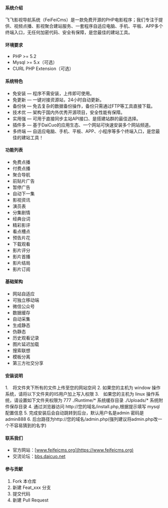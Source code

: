 #### 系统介绍
飞飞影视导航系统（FeiFeiCms）是一款免费开源的PHP电影程序；我们专注于提供、视频点播、影视聚合建站服务、一套程序自适应电脑、手机、平板、APP多个终端入口，无任何加密代码、安全有保障，是您最佳的建站工具。

#### 环境要求
- PHP >= 5.2
- Mysql >= 5.x（可选）
- CURL PHP Extension（可选）

#### 系统特色
* 免安装 — 程序不需安装，上传即可使用。
* 免更新 — 一键对接资源站，24小时自动更新。
* 备份快 — 免去复杂的数据备份操作，备份只需通过FTP等工具直接下载。
* 技术优 — 架构于国内外优秀开源项目，安全性能有保障。
* 实用强 — 可用于直接同步主站API接口、是搭建站群的最佳选择。
* 插件多 — 基于DaiCuo的应用生态、一个网站可快速安装多个网站频道。
* 多终端 — 自适应电脑、手机、平板、APP、小程序等多个终端入口，是您最佳的建站工具！

#### 功能列表
* 免费点播
* 付费点播
* 聚合导航
* 前贴片广告
* 暂停广告
* 自动下一集
* 影视资讯
* 演员表
* 分集剧情
* 经典台词
* 精彩影评
* 看点槽点
* 预告片花
* 下载观看
* 影片评分
* 影片首播
* 影片结局
* 影片订阅

#### 基础架构
* 网站自适应
* 可独立移动端
* 微信公众号
* 数据缓存
* 自动采集
* 生成静态
* 伪静态
* 历史观看记录
* 图片延迟加载
* 搜索联想
* 模板分离
* 第三方社交分享


#### 安装说明
1.　将文件夹下所有的文件上传至您的网站空间
2.  如果您的主机为 window 操作系统，请将以下文件夹的IIS用户加上写入权限
3.　如果您的主机为 linux 操作系统，请设置如下文件夹权限为 777
    ./Runtime/* 系统缓存目录
    ./Uploads/* 系统附件保存目录
4. 通过浏览器访问 http://您的域名/install.php,根据提示填写 mysql 配置信息
5. 完成安装后会自动跳转到后台，默认用户名是admin 密码是admin888
6. 后台路径为http://您的域名/admin.php(强列建议将admin.php改一个不容易猜到的名字)


#### 联系我们
- 官方网站：[www.feifeicms.org](https://www.feifeicms.org)
- 交流论坛：[bbs.daicuo.net](http://daicuo.co/forum.php?gid=44)

#### 参与贡献
1. Fork 本仓库
2. 新建 Feat_xxx 分支
3. 提交代码
4. 新建 Pull Request